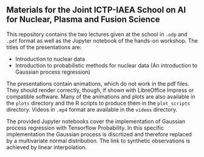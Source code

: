 ## Materials for the Joint ICTP-IAEA School on AI for Nuclear, Plasma and Fusion Science

This repository contains the two lectures given at the school in `.odp` and `.pdf` format
as well as the Jupyter notebook of the hands-on workshop. The titles of the presentations
are:

- Introduction to nuclear data
- Introduction to probabilistic methods for nuclear data (An introduction to Gaussian process regression)

The presentations contain animations, which do not work in the pdf files. 
They should render correctly, though, if shown with LibreOffice Impress or compatible software.
Many of the animations and plots are also available in the `plots` directory and the R scripts
to produce them in the `plot_scripts` directory. Videos in `.mp4` format are available in
the `videos` directory.

The provided Jupyter notebooks cover the implementation of Gaussian process regression with
Tensorflow Probability. In this specific implementation the Gaussian process is discrtized
and therefore replaced by a multivariate normal distribution. The link to synthetic observations
is achieved by linear interpolation.
